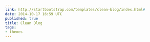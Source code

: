 ```yaml
---
link: http://startbootstrap.com/templates/clean-blog/index.html#
date: 2014-10-17 16:59 UTC
published: true
title: Clean Blog
tags:
- themes
---
```



